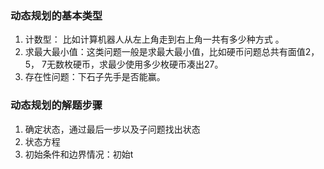 ### 动态规划的基本类型
1. 计数型： 比如计算机器人从左上角走到右上角一共有多少种方式 。
2. 求最大最小值：这类问题一般是求最大最小值，比如硬币问题总共有面值2，5， 7无数枚硬币，求最少使用多少枚硬币凑出27。
3. 存在性问题：下石子先手是否能赢。
### 动态规划的解题步骤
1.  确定状态，通过最后一步以及子问题找出状态
2.  状态方程 
3. 初始条件和边界情况：初始t


<!--stackedit_data:
eyJoaXN0b3J5IjpbMzIzODkwNTc5LC0xNTUzOTIwNDgxLC0yND
c4NTExOTAsLTExMzk0Nzg0OTMsMTY5ODAyNDkwMywtOTMyMjgy
NDc4LC0xNjc5Njc5MjgxXX0=
-->